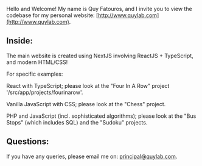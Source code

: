 Hello and Welcome! My name is Quy Fatouros, and I invite you to view the codebase for my personal website: [http://www.quylab.com](http://www.quylab.com).

## Inside:

The main website is created using NextJS involving ReactJS + TypeScript, and modern HTML/CSS!

For specific examples:

React with TypeScript; please look at the "Four In A Row" project '/src/app/projects/fourinarow'.

Vanilla JavaScript with CSS; please look at the "Chess" project.

PHP and JavaScript (incl. sophisticated algorithms); please look at the "Bus Stops" (which includes SQL) and the "Sudoku" projects.

## Questions:

If you have any queries, please email me on: [principal@quylab.com](mailto:principal@quylab.com).
